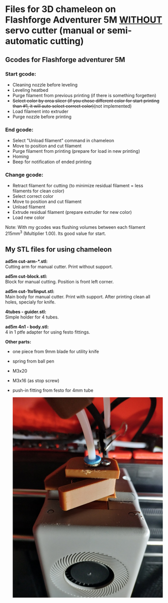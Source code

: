 # Files for 3D chameleon on Flashforge Adventurer 5M <ins>WITHOUT</ins> servo cutter (manual or semi-automatic cutting)
## Gcodes for Flashforge adventurer 5M
### Start gcode:
- Cleaning nozzle before leveling
- Leveling heatbed
- Purge filament from previous printing (if there is something forgetten)
- ~~Select color by orca slicer (if you chose different color for start printing than #1, it will auto select correct color)~~(not implemented)
- Load filament into extruder
- Purge nozzle before printing

### End gcode:
- Select "Unload filament" command in chameleon
- Move to position and cut filament
- Purge filament from printing (prepare for load in new printing)
- Homing
- Beep for notification of ended printing

### Change gcode:
- Retract filament for cutting (to minimize residual filament = less filaments for clean color)
- Select correct color
- Move to position and cut filament
- Unload filament
- Extrude residual filament (prepare extruder for new color)
- Load new color

Note: With my gcodes was flushing volumes between each filament 215mm<sup>3</sup> (Multiplier 1.00). Its good value for start.

  
## My STL files for using chameleon
**ad5m cut-arm-*.stl:**\
Cutting arm for manual cutter. Print without support.

**ad5m cut-block.stl:**\
Block for manual cutting. Position is front left corner.

**ad5m cut-1to1input.stl:**\
Main body for manual cutter. Print with support. After printing clean all holes, specialy for knife.

**4tubes - guider.stl:**\
Simple holder for 4 tubes.

**ad5m 4n1 - body.stl:**\
4 in 1 ptfe adapter for using festo fittings.


**Other parts:**
- one piece from 9mm blade for utility knife
- spring from ball pen
- M3x20 
- M3x16 (as stop screw) 
- push-in fitting from festo for 4mm tube


  ![screenshot](img/IMG20250402203225.jpg)



